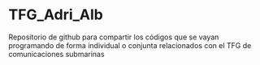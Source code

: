 # TFG_Adri_Alb
Repositorio de github para compartir los códigos que se vayan programando de forma individual o conjunta relacionados con el TFG de comunicaciones submarinas
